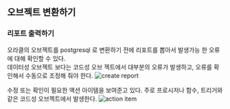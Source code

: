 ## 오브젝트 변환하기 ##

### 리포트 출력하기 ###

오라클의 오브젝트를 postgresql 로 변환하기 전에 리포트를 뽑아서 발생가능 한 오류에 대해 확인할 수 있다.  
데이터성 오브젝트 보다는 코드성 오브 젝트에서 대부분의 오류가 발생하고, 오류를 확인해서 수동으로 조정해 줘야 한다. 
![create report](https://github.com/gnosia93/postgres-terraform/blob/main/sct/images/sct-report.png)

수정 또는 확인이 필요한 액션 아이템을 보여준고 있다. 주로 프로시저나 함수, 트리거와 같은 코드성 오브젝트에서 발생한다. 
![action item](https://github.com/gnosia93/postgres-terraform/blob/main/sct/images/sct-action-item.png)
